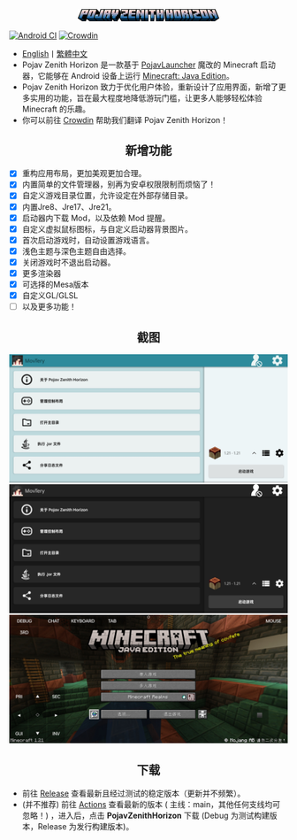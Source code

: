 <div align="center">
    <img width="256" src="app_pojav_zh/src/main/res/drawable/app_name_title.png"></img>
</div>

[![Android CI](https://github.com/HopiHopy/PojavZenithHorizon/actions/workflows/android.yml/badge.svg)](https://github.com/HopiHopy/PojavZenithHorizon/actions/workflows/android.yml)
[![Crowdin](https://badges.crowdin.net/pojav-zenith-horizon/localized.svg)](https://crowdin.com/project/pojav-zenith-horizon)

- <a href="/README-EN_US.md">English</a>丨<a href="/README-ZH_TW.md">繁體中文</a>
- Pojav Zenith Horizon 是一款基于 [PojavLauncher](https://github.com/PojavLauncherTeam/PojavLauncher) 魔改的 Minecraft 启动器，它能够在 Android 设备上运行 [Minecraft: Java Edition](https://www.minecraft.net/)。
- Pojav Zenith Horizon 致力于优化用户体验，重新设计了应用界面，新增了更多实用的功能，旨在最大程度地降低游玩门槛，让更多人能够轻松体验 Minecraft 的乐趣。
- 你可以前往 [Crowdin](https://zh.crowdin.com/project/pojav-zenith-horizon) 帮助我们翻译 Pojav Zenith Horizon！

<h2 align="center">新增功能</h2>

- [x] 重构应用布局，更加美观更加合理。
- [x] 内置简单的文件管理器，别再为安卓权限限制而烦恼了！
- [x] 自定义游戏目录位置，允许设定在外部存储目录。
- [x] 内置Jre8、Jre17、Jre21。
- [x] 启动器内下载 Mod，以及依赖 Mod 提醒。
- [x] 自定义虚拟鼠标图标，与自定义启动器背景图片。
- [x] 首次启动游戏时，自动设置游戏语言。
- [x] 浅色主题与深色主题自由选择。
- [x] 关闭游戏时不退出启动器。
- [x] 更多渲染器
- [x] 可选择的Mesa版本
- [x] 自定义GL/GLSL
- [ ] 以及更多功能！

<h2 align="center">截图</h2>

![Screenshot1](/.github/images/Screenshot_Light_ZH_CN.jpg)
![Screenshot2](/.github/images/Screenshot_Dark_ZH_CN.jpg)
![Screenshot3](/.github/images/Screenshot_Game_ZH_CN.jpg)

<h2 align="center">下载</h2>  

- 前往 [Release](https://github.com/HopiHopy/PojavZenithHorizon/releases) 查看最新且经过测试的稳定版本（更新并不频繁）。  
- (并不推荐) 前往 [Actions](https://github.com/HopiHopy/PojavZenithHorizon/actions) 查看最新的版本 ( 主线：main，其他任何支线均可忽略！)
，进入后，点击 **PojavZenithHorizon** 下载 (Debug 为测试构建版本，Release 为发行构建版本)。